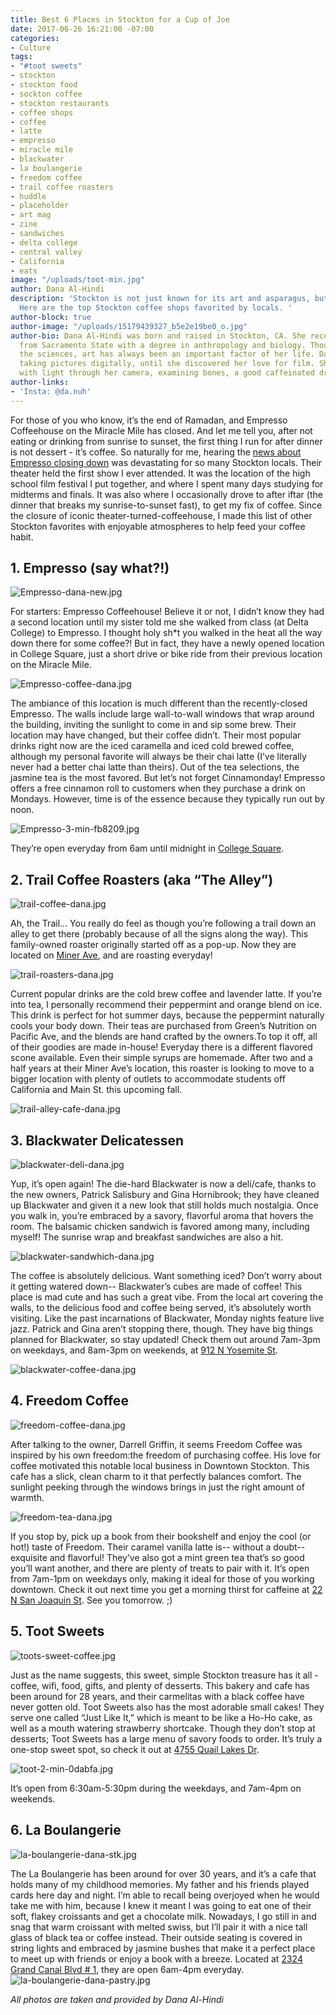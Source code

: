 ```yaml
---
title: Best 6 Places in Stockton for a Cup of Joe
date: 2017-06-26 16:21:00 -07:00
categories:
- Culture
tags:
- "#toot sweets"
- stockton
- stockton food
- sockton coffee
- stockton restaurants
- coffee shops
- coffee
- latte
- empresso
- miracle mile
- blackwater
- la boulangerie
- freedom coffee
- trail coffee roasters
- huddle
- placeholder
- art mag
- zine
- sandwiches
- delta college
- central valley
- California
- eats
image: "/uploads/toot-min.jpg"
author: Dana Al-Hindi
description: 'Stockton is not just known for its art and asparagus, but also its coffee!
  Here are the top Stockton coffee shops favorited by locals. '
author-block: true
author-image: "/uploads/15179439327_b5e2e19be0_o.jpg"
author-bio: Dana Al-Hindi was born and raised in Stockton, CA. She recently graduated
  from Sacramento State with a degree in anthropology and biology. Though she loves
  the sciences, art has always been an important factor of her life. Dana grew up
  taking pictures digitally, until she discovered her love for film. She enjoys playing
  with light through her camera, examining bones, a good caffeinated drink, and hiking.
author-links:
- 'Insta: @da.nuh'
---
```


For those of you who know, it’s the end of Ramadan, and Empresso Coffeehouse on the Miracle Mile has closed. And let me tell you, after not eating or drinking from sunrise to sunset, the first thing I run for after dinner is not dessert - it’s coffee. So naturally for me, hearing the [news about Empresso closing down](http://www.placeholdermag.com/culture/2017/06/11/miracle-memories-business-closures.html) was devastating for so many Stockton locals. Their theater held the first show I ever attended. It was the location of the high school film festival I put together, and where I spent many days studying for midterms and finals. It was also where I occasionally drove to after iftar (the dinner that breaks my sunrise-to-sunset fast), to get my fix of coffee. Since the closure of iconic theater-turned-coffeehouse, I made this list of other Stockton favorites with enjoyable atmospheres to help feed your coffee habit.
 
 
## 1. Empresso (say what?!)

![Empresso-dana-new.jpg](/uploads/Empresso-dana-new.jpg)

For starters: Empresso Coffeehouse! Believe it or not, I didn’t know they had a second location until my sister told me she walked from class (at Delta College) to Empresso. I thought holy sh*t you walked in the heat all the way down there for some coffee?! But in fact, they have a newly opened location in College Square, just a short drive or bike ride from their previous location on the Miracle Mile. 

![Empresso-coffee-dana.jpg](/uploads/Empresso-coffee-dana.jpg)

The ambiance of this location is much different than the recently-closed Empresso. The walls include large wall-to-wall windows that wrap around the building, inviting the sunlight to come in and sip some brew. Their location may have changed, but their coffee didn’t. Their most popular drinks right now are the iced caramella and iced cold brewed coffee, although my personal favorite will always be their chai latte (I’ve literally never had a better chai latte than theirs). Out of the tea selections, the jasmine tea is the most favored. But let’s not forget Cinnamonday! Empresso offers a free cinnamon roll to customers when they purchase a drink on Mondays. However, time is of the essence because they typically run out by noon.

![Empresso-3-min-fb8209.jpg](/uploads/Empresso-3-min-fb8209.jpg)
 
They’re open everyday from 6am until midnight in [College Square](https://www.google.com/maps/place/1231+W+March+Ln,+Stockton,+CA+95207/data=!4m2!3m1!1s0x80900c4d38ca68d3:0xd166659af867ab17?sa=X&ved=0ahUKEwiAyZLoytfUAhWJ5oMKHXlOA5wQ8gEIIzAA). 


 
## 2. Trail Coffee Roasters (aka “The Alley”)


![trail-coffee-dana.jpg](/uploads/trail-coffee-dana.jpg)

Ah, the Trail… You really do feel as though you’re following a trail down an alley to get there (probably because of all the signs along the way). This family-owned roaster originally started off as a pop-up. Now they are located on [Miner Ave](https://www.google.com/maps/place/224+E+Miner+Ave,+Stockton,+CA+95202/@37.9556925,-121.290686,17z/data=!3m1!4b1!4m5!3m4!1s0x8090129ed85ecd57:0xc153840535cb0361!8m2!3d37.9556925!4d-121.2884973),  and are roasting everyday! 

![trail-roasters-dana.jpg](/uploads/trail-roasters-dana.jpg)	

Current popular drinks are the cold brew coffee and lavender latte. If you’re into tea, I personally recommend their peppermint and orange blend on ice. This drink is perfect for hot summer days, because the peppermint naturally cools your body down. Their teas are purchased from Green’s Nutrition on Pacific Ave, and the blends are hand crafted by the owners.To top it off, all of their goodies are made in-house! Everyday there is a different flavored scone available. Even their simple syrups are homemade. After two and a half years at their Miner Ave’s location, this roaster is looking to move to a bigger location with plenty of outlets to accommodate students off California and Main St. this upcoming fall.

![trail-alley-cafe-dana.jpg](/uploads/trail-alley-cafe-dana.jpg)




## 3. Blackwater Delicatessen

![blackwater-deli-dana.jpg](/uploads/blackwater-deli-dana.jpg)

Yup, it’s open again! The die-hard Blackwater is now a deli/cafe, thanks to the new owners, Patrick Salisbury and Gina Hornibrook; they have cleaned up Blackwater and given it a new look that still holds much nostalgia. Once you walk in, you’re embraced by a savory, flavorful aroma that hovers the room. The balsamic chicken sandwich is favored among many, including myself! The sunrise wrap and breakfast sandwiches are also a hit. 

![blackwater-sandwhich-dana.jpg](/uploads/blackwater-sandwhich-dana.jpg)

The coffee is absolutely delicious. Want something iced? Don’t worry about it getting watered down-- Blackwater’s cubes are made of coffee! This place is mad cute and has such a great vibe. From the local art covering the walls, to the delicious food and coffee being served, it’s absolutely worth visiting. Like the past incarnations of Blackwater, Monday nights feature live jazz. Patrick and Gina aren’t stopping there, though. They have big things planned for Blackwater, so stay updated! Check them out around 7am-3pm on weekdays, and 8am-3pm on weekends, at [912 N Yosemite St](https://www.google.com/maps/place/912+N+Yosemite+St,+Stockton,+CA+95203/data=!4m2!3m1!1s0x80900d78c8c61fbb:0x9f261ea654a41b1a?sa=X&ved=0ahUKEwip14vZy9fUAhVC0oMKHSW9As4Q8gEIIzAA).

![blackwater-coffee-dana.jpg](/uploads/blackwater-coffee-dana.jpg)



 
## 4. Freedom Coffee

![freedom-coffee-dana.jpg](/uploads/freedom-coffee-dana.jpg)

After talking to the owner, Darrell Griffin, it seems Freedom Coffee was inspired by his own freedom:the freedom of purchasing coffee. His love for coffee motivated this notable local business in Downtown Stockton. This cafe has a slick, clean charm to it that perfectly balances comfort. The sunlight peeking through the windows brings in just the right amount of warmth. 

![freedom-tea-dana.jpg](/uploads/freedom-tea-dana.jpg)

If you stop by, pick up a book from their bookshelf and enjoy the cool (or hot!)  taste of Freedom. Their caramel vanilla latte is-- without a doubt-- exquisite and flavorful! They’ve also got a mint green tea that’s so good you’ll want another, and there are plenty of treats to pair with it. It’s open from 7am-1pm on weekdays only, making it ideal for those of you working downtown. Check it out next time you get a morning thirst for caffeine at [22 N San Joaquin St](https://www.google.com/maps/place/22+N+San+Joaquin+St,+Stockton,+CA+95202/@37.9536385,-121.2891415,17z/data=!3m1!4b1!4m5!3m4!1s0x8090129892acc86b:0x35e1ead8a0bcbab6!8m2!3d37.9536385!4d-121.2869528). See you tomorrow. ;)
 



## 5. Toot Sweets

![toots-sweet-coffee.jpg](/uploads/toots-sweet-coffee.jpg)

Just as the name suggests, this sweet, simple Stockton treasure has it all - coffee, wifi, food, gifts, and plenty of desserts. This bakery and cafe has been around for 28 years, and their carmelitas with a black coffee have never gotten old. Toot Sweets also has the most adorable small cakes! They serve one called “Just Like It,” which is meant to be like a Ho-Ho cake, as well as a mouth watering strawberry shortcake. Though they don’t stop at desserts; Toot Sweets has a large menu of savory foods to order. It’s truly a one-stop sweet spot, so check it out at [4755 Quail Lakes Dr](https://www.google.com/maps/place/Toot+Sweets+Bakery+Cafe/@37.9862632,-121.3425782,17z/data=!3m1!4b1!4m5!3m4!1s0x80900c3249e7674d:0xab5a6a572d60fe09!8m2!3d37.986259!4d-121.3403895). 

![toot-2-min-0dabfa.jpg](/uploads/toot-2-min-0dabfa.jpg)

It’s open from 6:30am-5:30pm during the weekdays, and 7am-4pm on weekends. 

 

## 6. La Boulangerie

![la-boulangerie-dana-stk.jpg](/uploads/la-boulangerie-dana-stk.jpg)

The La Boulangerie has been around for over 30 years, and it’s a cafe that holds many of my childhood memories. My father and his friends played cards here day and night. I’m able to recall being overjoyed  when he would take me with him, because I knew it meant I was going to eat one of their soft, flakey croissants and get a chocolate milk. Nowadays, I go still  in and snag that warm croissant with melted swiss, but I’ll pair it with a nice tall glass of black tea or coffee instead. Their outside seating is covered in string lights and embraced by jasmine bushes that make it a perfect place to meet up with friends or enjoy a book with a breeze. Located at [2324 Grand Canal Blvd # 1](https://www.google.com/maps/place/La+Boulangerie/@37.9839256,-121.3384386,17z/data=!3m1!4b1!4m5!3m4!1s0x80900dcb493b0a29:0xa0be0362062b02c4!8m2!3d37.9839256!4d-121.3362499), they are open 6am-4pm everyday. 
![la-boulangerie-dana-pastry.jpg](/uploads/la-boulangerie-dana-pastry.jpg)

*All photos are taken and provided by Dana Al-Hindi*

